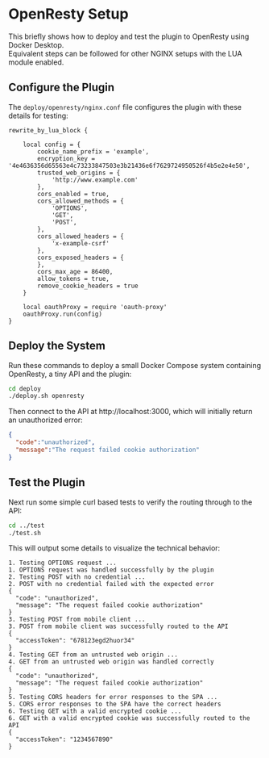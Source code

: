 # OpenResty Setup

This briefly shows how to deploy and test the plugin to OpenResty using Docker Desktop.\
Equivalent steps can be followed for other NGINX setups with the LUA module enabled.

## Configure the Plugin

The `deploy/openresty/nginx.conf` file configures the plugin with these details for testing:

```text
rewrite_by_lua_block {

    local config = {
        cookie_name_prefix = 'example',
        encryption_key = '4e4636356d65563e4c73233847503e3b21436e6f7629724950526f4b5e2e4e50',
        trusted_web_origins = {
            'http://www.example.com'
        },
        cors_enabled = true,
        cors_allowed_methods = {
            'OPTIONS',
            'GET',
            'POST',
        },
        cors_allowed_headers = {
            'x-example-csrf'
        },
        cors_exposed_headers = {
        },
        cors_max_age = 86400,
        allow_tokens = true,
        remove_cookie_headers = true
    }

    local oauthProxy = require 'oauth-proxy'
    oauthProxy.run(config)
}
```

## Deploy the System

Run these commands to deploy a small Docker Compose system containing OpenResty, a tiny API and the plugin:

```bash
cd deploy
./deploy.sh openresty
```

Then connect to the API at http://localhost:3000, which will initially return an unauthorized error:

```json
{
  "code":"unauthorized",
  "message":"The request failed cookie authorization"
}
```

## Test the Plugin

Next run some simple curl based tests to verify the routing through to the API:

```bash
cd ../test
./test.sh
```

This will output some details to visualize the technical behavior:

```text
1. Testing OPTIONS request ...
1. OPTIONS request was handled successfully by the plugin
2. Testing POST with no credential ...
2. POST with no credential failed with the expected error
{
  "code": "unauthorized",
  "message": "The request failed cookie authorization"
}
3. Testing POST from mobile client ...
3. POST from mobile client was successfully routed to the API
{
  "accessToken": "678123egd2huor34"
}
4. Testing GET from an untrusted web origin ...
4. GET from an untrusted web origin was handled correctly
{
  "code": "unauthorized",
  "message": "The request failed cookie authorization"
}
5. Testing CORS headers for error responses to the SPA ...
5. CORS error responses to the SPA have the correct headers
6. Testing GET with a valid encrypted cookie ...
6. GET with a valid encrypted cookie was successfully routed to the API
{
  "accessToken": "1234567890"
}
```

